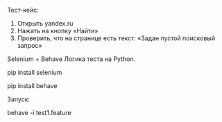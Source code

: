 Тест-кейс:
1. Открыть yandex.ru
2. Нажать на кнопку «Найти»
3. Проверить, что на странице есть текст: «Задан пустой поисковый запрос»


Selenium + Behave
Логика теста на Python.

pip install selenium

pip install behave


Запуск:

behave -i test1.feature
